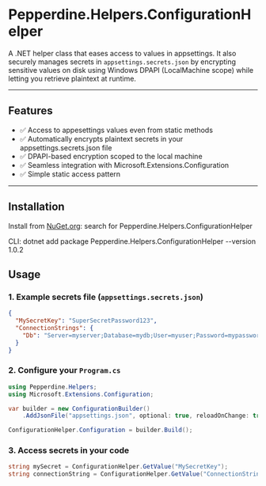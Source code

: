 ﻿# Pepperdine.Helpers.ConfigurationHelper

A .NET helper class that eases access to values in appsettings. It also securely manages secrets in `appsettings.secrets.json` by encrypting sensitive values on disk using Windows DPAPI (LocalMachine scope) while letting you retrieve plaintext at runtime.

---

## Features
- ✅ Access to appesettings values even from static methods
- ✅ Automatically encrypts plaintext secrets in your appsettings.secrets.json file
- ✅ DPAPI-based encryption scoped to the local machine
- ✅ Seamless integration with Microsoft.Extensions.Configuration
- ✅ Simple static access pattern

---

## Installation

Install from [NuGet.org](https://www.nuget.org/): search for Pepperdine.Helpers.ConfigurationHelper

CLI: 
dotnet add package Pepperdine.Helpers.ConfigurationHelper --version 1.0.2


## Usage

### 1. Example secrets file (`appsettings.secrets.json`)

```json
{
  "MySecretKey": "SuperSecretPassword123",
  "ConnectionStrings": {
    "Db": "Server=myserver;Database=mydb;User=myuser;Password=mypassword"
  }
}
```


###  2. Configure your `Program.cs`
```csharp
using Pepperdine.Helpers;
using Microsoft.Extensions.Configuration;

var builder = new ConfigurationBuilder()
    .AddJsonFile("appsettings.json", optional: true, reloadOnChange: true);

ConfigurationHelper.Configuration = builder.Build();
```
### 3. Access secrets in your code
```csharp
string mySecret = ConfigurationHelper.GetValue("MySecretKey");
string connectionString = ConfigurationHelper.GetValue("ConnectionStrings:Db");
```